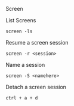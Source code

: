 Screen

List Screens
  
    screen -ls
  
Resume a screen session

    screen -r <session>
  
Name a session

    screen -S <namehere>
  
Detach a screen session

    ctrl + a + d
